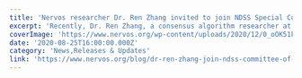 ```yaml
---
title: 'Nervos researcher Dr. Ren Zhang invited to join NDSS Special Committee of Blockchain Reviewers'
excerpt: 'Recently, Dr. Ren Zhang, a consensus algorithm researcher at Nervos, was invited to become a special blockchain committee member of the Network and Distributed System Security Symposium (NDSS). NDSS i'
coverImage: 'https://www.nervos.org/wp-content/uploads/2020/12/0_oOK51kARgAEhWG6Z-1.png'
date: '2020-08-25T16:00:00.000Z'
category: 'News,Releases & Updates'
link: 'https://www.nervos.org/blog/dr-ren-zhang-join-ndss-committee-of-blockchain-reviewers'
---
```


